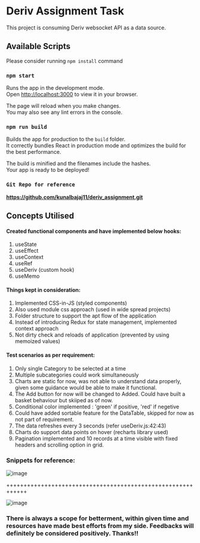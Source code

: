 # Deriv Assignment Task

This project is consuming Deriv websocket API as a data source.

## Available Scripts

Please consider running `npm install` command

### `npm start`

Runs the app in the development mode.\
Open [http://localhost:3000](http://localhost:3000) to view it in your browser.

The page will reload when you make changes.\
You may also see any lint errors in the console.

### `npm run build`

Builds the app for production to the `build` folder.\
It correctly bundles React in production mode and optimizes the build for the best performance.

The build is minified and the filenames include the hashes.\
Your app is ready to be deployed!

### `Git Repo for reference`

**https://github.com/kunalbajaj11/deriv_assignment.git**

## Concepts Utilised

#### Created functional components and have implemented below hooks:
1. useState
2. useEffect
3. useContext
4. useRef
5. useDeriv (custom hook)
6. useMemo

#### Things kept in consideration:
1. Implemented CSS-in-JS (styled components)
2. Also used module css approach (used in wide spread projects)
3. Folder structure to support the apt flow of the application
4. Instead of introducing Redux for state management, implemented context approach
5. Not dirty check and reloads of application (prevented by using memoized values)

#### Test scenarios as per requirement:
1. Only single Category to be selected at a time
2. Multiple subcategories could work simultaneously
3. Charts are static for now, was not able to understand data properly, given some guidance would be able to make it functional.
4. The Add button for now will be changed to Added. Could have built a basket behaviour but skiiped as of now.
5. Conditional color implemented : 'green' if positive, 'red' if negetive
6. Could have added sortable feature for the DataTable, skipped for now as not part of requirement.
7. The data refreshes every 3 seconds (refer useDeriv.js:42:43)
8. Charts do support data points on hover (recharts library used)
9. Pagination implemented and 10 records at a time visible with fixed headers and scrolling option in grid.

### Snippets for reference: 

![image](https://user-images.githubusercontent.com/87039860/222267365-819262fd-4b02-4261-9c74-1e03ee049bcf.png)

++++++++++++++++++++++++++++++++++++++++++++++++++++++++++++

![image](https://user-images.githubusercontent.com/87039860/222267469-1759df11-cb1a-469c-9b03-a6e3570d08d3.png)


### There is always a scope for betterment, within given time and resources have made best efforts from my side. Feedbacks will definitely be considered positively. Thanks!! 
